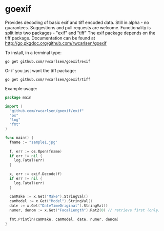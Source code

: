 goexif
======

Provides decoding of basic exif and tiff encoded data. Still in alpha - no guarantees.
Suggestions and pull requests are welcome.  Functionality is split into two packages - "exif" and "tiff"
The exif package depends on the tiff package. 
Documentation can be found at http://go.pkgdoc.org/github.com/rwcarlsen/goexif

To install, in a terminal type:

```
go get github.com/rwcarlsen/goexif/exif
```

Or if you just want the tiff package:

```
go get github.com/rwcarlsen/goexif/tiff
```

Example usage:

```go
package main

import (
  "github.com/rwcarlsen/goexif/exif"
  "os"
  "log"
  "fmt"
)

func main() {
  fname := "sample1.jpg"
  
  f, err := os.Open(fname)
  if err != nil {
    log.Fatal(err)
  }
  
  x, err := exif.Decode(f)
  if err != nil {
    log.Fatal(err)
  }
  
  camMake := x.Get("Make").StringVal()
  camModel := x.Get("Model").StringVal()
  date := x.Get("DateTimeOriginal").StringVal()
  numer, denom := x.Get("FocalLength").Rat2(0) // retrieve first (only) rat. value
  
  fmt.Println(camMake, camModel, date, numer, denom)
}
```

<!--golang-->
